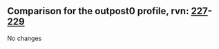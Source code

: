 ## Comparison for the outpost0 profile, rvn: [227](https://github.com/PRO100KatYT/FortniteProfileRevisions/tree/main/profiles/outpost0/227%20outpost0.json)-[229](https://github.com/PRO100KatYT/FortniteProfileRevisions/tree/main/profiles/outpost0/229%20outpost0.json)

No changes
